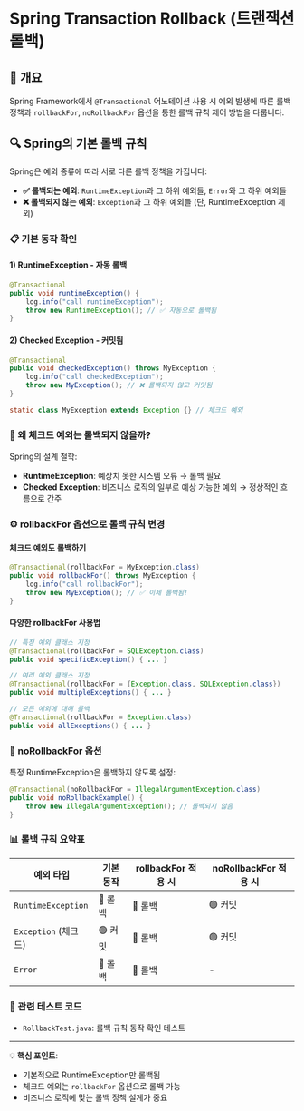# Spring Transaction Rollback (트랜잭션 롤백)

## 📌 개요
Spring Framework에서 `@Transactional` 어노테이션 사용 시 예외 발생에 따른 롤백 정책과 `rollbackFor`, `noRollbackFor` 옵션을 통한 롤백 규칙 제어 방법을 다룹니다.

## 🔍 Spring의 기본 롤백 규칙

Spring은 예외 종류에 따라 서로 다른 롤백 정책을 가집니다:

- **✅ 롤백되는 예외**: `RuntimeException`과 그 하위 예외들, `Error`와 그 하위 예외들
- **❌ 롤백되지 않는 예외**: `Exception`과 그 하위 예외들 (단, RuntimeException 제외)

### 📋 기본 동작 확인

#### 1) RuntimeException - 자동 롤백
```java
@Transactional
public void runtimeException() {
    log.info("call runtimeException");
    throw new RuntimeException(); // ✅ 자동으로 롤백됨
}
```

#### 2) Checked Exception - 커밋됨
```java
@Transactional
public void checkedException() throws MyException {
    log.info("call checkedException");
    throw new MyException(); // ❌ 롤백되지 않고 커밋됨
}

static class MyException extends Exception {} // 체크드 예외
```

### 🚨 왜 체크드 예외는 롤백되지 않을까?

Spring의 설계 철학:
- **RuntimeException**: 예상치 못한 시스템 오류 → 롤백 필요
- **Checked Exception**: 비즈니스 로직의 일부로 예상 가능한 예외 → 정상적인 흐름으로 간주

### ⚙️ rollbackFor 옵션으로 롤백 규칙 변경

#### 체크드 예외도 롤백하기
```java
@Transactional(rollbackFor = MyException.class)
public void rollbackFor() throws MyException {
    log.info("call rollbackFor");
    throw new MyException(); // ✅ 이제 롤백됨!
}
```

#### 다양한 rollbackFor 사용법
```java
// 특정 예외 클래스 지정
@Transactional(rollbackFor = SQLException.class)
public void specificException() { ... }

// 여러 예외 클래스 지정
@Transactional(rollbackFor = {Exception.class, SQLException.class})
public void multipleExceptions() { ... }

// 모든 예외에 대해 롤백
@Transactional(rollbackFor = Exception.class)
public void allExceptions() { ... }
```

### 🔄 noRollbackFor 옵션

특정 RuntimeException은 롤백하지 않도록 설정:
```java
@Transactional(noRollbackFor = IllegalArgumentException.class)
public void noRollbackExample() {
    throw new IllegalArgumentException(); // 롤백되지 않음
}
```

### 📊 롤백 규칙 요약표

| 예외 타입 | 기본 동작 | rollbackFor 적용 시 | noRollbackFor 적용 시 |
|-----------|----------|-------------------|---------------------|
| `RuntimeException` | 🔴 롤백 | 🔴 롤백 | 🟢 커밋 |
| `Exception` (체크드) | 🟢 커밋 | 🔴 롤백 | 🟢 커밋 |
| `Error` | 🔴 롤백 | 🔴 롤백 | - |

### 🔗 관련 테스트 코드
- `RollbackTest.java`: 롤백 규칙 동작 확인 테스트

---

💡 **핵심 포인트**: 
- 기본적으로 RuntimeException만 롤백됨
- 체크드 예외는 `rollbackFor` 옵션으로 롤백 가능
- 비즈니스 로직에 맞는 롤백 정책 설계가 중요
